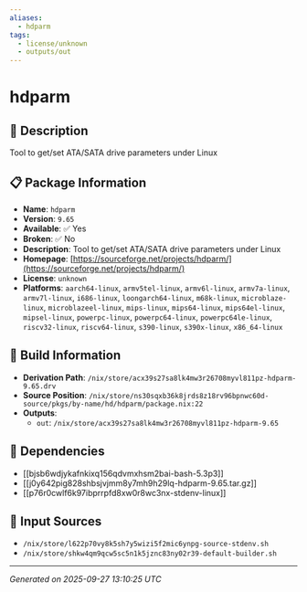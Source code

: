 ```yaml
---
aliases:
  - hdparm
tags:
  - license/unknown
  - outputs/out
---
```


# hdparm

## 📝 Description

Tool to get/set ATA/SATA drive parameters under Linux

## 📋 Package Information

- **Name**: `hdparm`
- **Version**: `9.65`
- **Available**: ✅ Yes
- **Broken**: ✅ No
- **Description**: Tool to get/set ATA/SATA drive parameters under Linux
- **Homepage**: [https://sourceforge.net/projects/hdparm/](https://sourceforge.net/projects/hdparm/)
- **License**: `unknown`
- **Platforms**: `aarch64-linux`, `armv5tel-linux`, `armv6l-linux`, `armv7a-linux`, `armv7l-linux`, `i686-linux`, `loongarch64-linux`, `m68k-linux`, `microblaze-linux`, `microblazeel-linux`, `mips-linux`, `mips64-linux`, `mips64el-linux`, `mipsel-linux`, `powerpc-linux`, `powerpc64-linux`, `powerpc64le-linux`, `riscv32-linux`, `riscv64-linux`, `s390-linux`, `s390x-linux`, `x86_64-linux`

## 🔧 Build Information

- **Derivation Path**: `/nix/store/acx39s27sa8lk4mw3r26708myvl811pz-hdparm-9.65.drv`
- **Source Position**: `/nix/store/ns30sqxb36k8jrds8z18rv96bpnwc60d-source/pkgs/by-name/hd/hdparm/package.nix:22`
- **Outputs**:
  - `out`:  `/nix/store/acx39s27sa8lk4mw3r26708myvl811pz-hdparm-9.65`

## 🔗 Dependencies

- [[bjsb6wdjykafnkixq156qdvmxhsm2bai-bash-5.3p3]]
- [[j0y642pig828shbsjvjmm8y7mh9h29lq-hdparm-9.65.tar.gz]]
- [[p76r0cwlf6k97ibprrpfd8xw0r8wc3nx-stdenv-linux]]

## 📁 Input Sources

- `/nix/store/l622p70vy8k5sh7y5wizi5f2mic6ynpg-source-stdenv.sh`
- `/nix/store/shkw4qm9qcw5sc5n1k5jznc83ny02r39-default-builder.sh`

---
*Generated on 2025-09-27 13:10:25 UTC*
